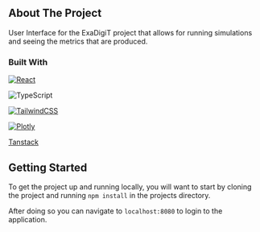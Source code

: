 ## About The Project

User Interface for the ExaDigiT project that allows for running simulations and seeing the metrics that are produced.

### Built With

[![React](https://img.shields.io/badge/react-%2320232a.svg?style=for-the-badge&logo=react&logoColor=%2361DAFB)](https://react.dev)

![TypeScript](https://img.shields.io/badge/typescript-%23007ACC.svg?style=for-the-badge&logo=typescript&logoColor=white)

[![TailwindCSS](https://img.shields.io/badge/tailwindcss-%2338B2AC.svg?style=for-the-badge&logo=tailwindcss&logoColor=white)](https://tailwindcss.com/)

[![Plotly](https://img.shields.io/badge/plotly-%233F4F75.svg?style=for-the-badge&logo=plotly&logoColor=white)](https://plotly.com/graphing-libraries/)

[Tanstack](https://tanstack.com/)

## Getting Started

To get the project up and running locally, you will want to start by cloning the project and running `npm install` in the projects directory.

After doing so you can navigate to `localhost:8080` to login to the application.
